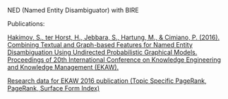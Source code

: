 NED (Named Entity Disambiguator) with BIRE

Publications:
<p> <a href="https://pub.uni-bielefeld.de/publication/2905552" target="_blank">Hakimov, S., ter Horst, H., Jebbara, S., Hartung, M., & Cimiano, P. (2016). Combining Textual and Graph-based Features for Named Entity Disambiguation Using Undirected Probabilistic Graphical Models. Proceedings of 20th International Conference on Knowledge Engineering and Knowledge Management (EKAW).</a> </p> 
<p> <a href="https://pub.uni-bielefeld.de/data/2902978" target="_blank">Research data for EKAW 2016 publication (Topic Specific PageRank, PageRank, Surface Form Index)</a> </p> 



